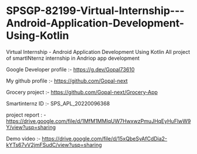 # SPSGP-82199-Virtual-Internship---Android-Application-Development-Using-Kotlin
Virtual Internship - Android Application Development Using Kotlin
 All project of smartINternz internship in Andriop app development
 
Google Developer profile :- https://g.dev/Gopal73610


My github profile :- https://github.com/Gopal-next  

Grocery project :- https://github.com/Gopal-next/Grocery-App
 
Smartinternz ID :- SPS_APL_20220096368 

project report : - https://drive.google.com/file/d/1MfM1MMlqUW7HwxwzPmuJHqEyHuFlwW9Y/view?usp=sharing


Demo video :- https://drive.google.com/file/d/15xQbeSyAfCdDia2-kYTs67vV2jmFSudC/view?usp=sharing
